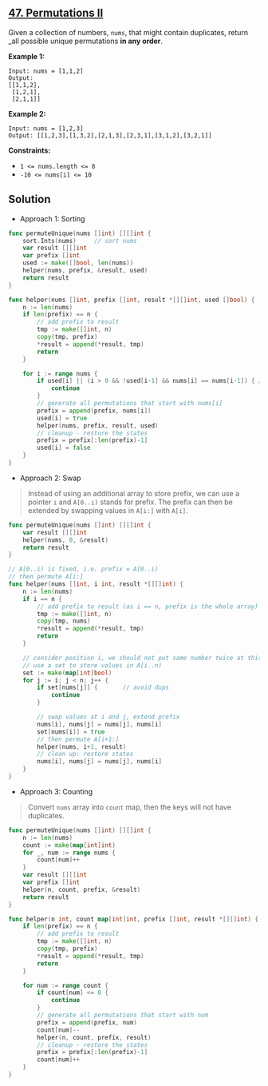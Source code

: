 ## [47. Permutations II](https://leetcode.com/problems/permutations-ii/)


Given a collection of numbers, `nums`, that might contain duplicates, return _all possible unique permutations **in any order**.

**Example 1:**

```
Input: nums = [1,1,2]
Output:
[[1,1,2],
 [1,2,1],
 [2,1,1]]
```

**Example 2:**

```
Input: nums = [1,2,3]
Output: [[1,2,3],[1,3,2],[2,1,3],[2,3,1],[3,1,2],[3,2,1]]
```

**Constraints:**

*   `1 <= nums.length <= 8`
*   `-10 <= nums[i] <= 10`



## Solution

- Approach 1: Sorting

```go
func permuteUnique(nums []int) [][]int {
	sort.Ints(nums)		// sort nums
    var result [][]int
    var prefix []int
    used := make([]bool, len(nums))
    helper(nums, prefix, &result, used)
    return result
}

func helper(nums []int, prefix []int, result *[][]int, used []bool) {
    n := len(nums)
    if len(prefix) == n {
        // add prefix to result
        tmp := make([]int, n)
        copy(tmp, prefix)
        *result = append(*result, tmp)
        return
    }

    for i := range nums {
        if used[i] || (i > 0 && !used[i-1] && nums[i] == nums[i-1]) { // avoid dups
            continue
        }
        // generate all permutations that start with nums[i]
        prefix = append(prefix, nums[i])
        used[i] = true
        helper(nums, prefix, result, used)
        // cleanup - restore the states
        prefix = prefix[:len(prefix)-1]
        used[i] = false
    }
}
```



- Approach 2: Swap

> Instead of using an additional array to store prefix, we can use a pointer `i` and `A[0..i)` stands for prefix. The prefix can then be extended by swapping values in `A[i:]` with `A[i]`.

```go
func permuteUnique(nums []int) [][]int {
    var result [][]int
    helper(nums, 0, &result)
    return result
}

// A[0..i) is fixed, i.e. prefix = A[0..i)
// then permute A[i:]
func helper(nums []int, i int, result *[][]int) {
    n := len(nums)
    if i == n {
        // add prefix to result (as i == n, prefix is the whole array)
        tmp := make([]int, n)
        copy(tmp, nums)
        *result = append(*result, tmp)
        return
    }

    // consider position i, we should not put same number twice at this position
    // use a set to store values in A[i..n)
    set := make(map[int]bool)
    for j := i; j < n; j++ {
        if set[nums[j]] {		// avoid dups
            continue
        }

        // swap values at i and j, extend prefix
        nums[i], nums[j] = nums[j], nums[i]
        set[nums[i]] = true
        // then permute A[i+1:]
        helper(nums, i+1, result)
        // clean up: restore states
        nums[i], nums[j] = nums[j], nums[i]
    }
}
```



- Approach 3: Counting

> Convert `nums` array into `count` map, then the keys will not have duplicates.

```go
func permuteUnique(nums []int) [][]int {
    n := len(nums)
    count := make(map[int]int)
    for _, num := range nums {
        count[num]++
    }
    var result [][]int
    var prefix []int
    helper(n, count, prefix, &result)
    return result
}

func helper(n int, count map[int]int, prefix []int, result *[][]int) {
    if len(prefix) == n {
        // add prefix to result
        tmp := make([]int, n)
        copy(tmp, prefix)
        *result = append(*result, tmp)
        return
    }

    for num := range count {
        if count[num] <= 0 {
            continue
        }
        // generate all permutations that start with num
        prefix = append(prefix, num)
        count[num]--
        helper(n, count, prefix, result)
        // cleanup - restore the states
        prefix = prefix[:len(prefix)-1]
        count[num]++
    }
}
```

